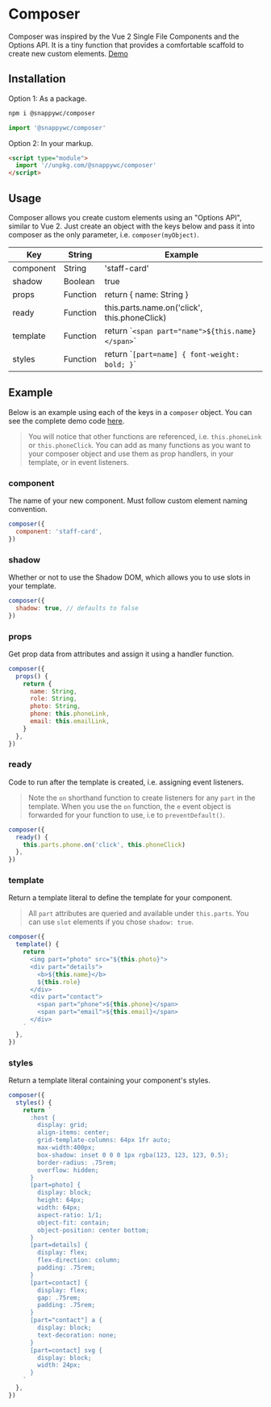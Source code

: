 # Composer
Composer was inspired by the Vue 2 Single File Components and the Options API. It is a tiny function that provides a comfortable scaffold to create new custom elements.
[Demo](https://codepen.io/jameslovallo/pen/xxWzjeb)

## Installation
Option 1: As a package.
```sh
npm i @snappywc/composer
```
```js
import '@snappywc/composer'
```

Option 2: In your markup.
```html
<script type="module">
  import '//unpkg.com/@snappywc/composer'
</script>
```
## Usage
Composer allows you create custom elements using an "Options API", similar to Vue 2. Just create an object with the keys below and pass it into composer as the only parameter, i.e. `composer(myObject)`.

| Key       | String   | Example                                            |
| --------- | -------- | -------------------------------------------------- |
| component | String   | 'staff-card'                                       |
| shadow    | Boolean  | true                                               |
| props     | Function | return { name: String }                            |
| ready     | Function | this.parts.name.on('click', this.phoneClick)       |
| template  | Function | return \``<span part="name">${this.name}</span>`\` |
| styles    | Function | return \``[part=name] { font-weight: bold; }`\`    |

## Example
Below is an example using each of the keys in a `composer` object. You can see the complete demo code [here](https://codepen.io/jameslovallo/pen/xxWzjeb).
> You will notice that other functions are referenced, i.e. `this.phoneLink` or `this.phoneClick`. You can add as many functions as you want to your composer object and use them as prop handlers, in your template, or in event listeners.

### component
The name of your new component. Must follow custom element naming convention.
```js
composer({
  component: 'staff-card',
})
```

### shadow
Whether or not to use the Shadow DOM, which allows you to use slots in your template.
```js
composer({
  shadow: true, // defaults to false
})
```

### props
Get prop data from attributes and assign it using a handler function.
```js
composer({
  props() {
    return {
      name: String,
      role: String,
      photo: String,
      phone: this.phoneLink,
      email: this.emailLink,
    }
  },
})
```

### ready
Code to run after the template is created, i.e. assigning event listeners.
> Note the `on` shorthand function to create listeners for any `part` in the template. When you use the `on` function, the `e` event object is forwarded for your function to use, i.e to `preventDefault()`.

```js
composer({
  ready() {
    this.parts.phone.on('click', this.phoneClick)
  },
})
```

### template
Return a template literal to define the template for your component.
> All `part` attributes are queried and available under `this.parts`. You can use `slot` elements if you chose `shadow: true`.

```js
composer({
  template() {
    return `
      <img part="photo" src="${this.photo}">
      <div part="details">
        <b>${this.name}</b>
        ${this.role}
      </div>
      <div part="contact">
        <span part="phone">${this.phone}</span>
        <span part="email">${this.email}</span>
      </div>
    `
  },
})
```

### styles
Return a template literal containing your component's styles.
```js
composer({
  styles() {
    return `
      :host {
        display: grid;
        align-items: center;
        grid-template-columns: 64px 1fr auto;
        max-width:400px;
        box-shadow: inset 0 0 0 1px rgba(123, 123, 123, 0.5);
        border-radius: .75rem;
        overflow: hidden;
      }
      [part=photo] {
        display: block;
        height: 64px;
        width: 64px;
        aspect-ratio: 1/1;
        object-fit: contain;
        object-position: center bottom;
      }
      [part=details] {
        display: flex;
        flex-direction: column;
        padding: .75rem;
      }
      [part=contact] {
        display: flex;
        gap: .75rem;
        padding: .75rem;
      }
      [part="contact"] a {
        display: block;
        text-decoration: none;
      }
      [part=contact] svg {
        display: block;
        width: 24px;
      }
    `
  },
})
```
